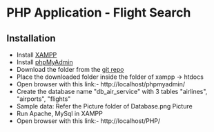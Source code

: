 # PHP Application - Flight Search

## Installation

- Install [XAMPP](https://www.apachefriends.org/index.html)
- Install [phpMyAdmin](https://www.phpmyadmin.net/)
- Download the folder from the [git repo](https://github.com/hardikv21/FlightHub)
- Place the downloaded folder inside the  folder of xampp -> htdocs
- Open browser with this link:- http://localhost/phpmyadmin/
- Create the database name "db_air_service" with 3 tables "airlines", "airports", "flights"
- Sample data: Refer the Picture folder of Database.png Picture
- Run Apache, MySql in XAMPP
- Open browser with this link:- http://localhost/PHP/